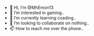 - 👋 Hi, I’m @MhEmon13
- 👀 I’m interested in gaming..
- 🌱 I’m currently learning coading..
- 💞️ I’m looking to collaborate on nothing..
- 📫 How to reach me over the phone..

<!---
MhEmon13/MhEmon13 is a ✨ special ✨ repository because its `README.md` (this file) appears on your GitHub profile.
You can click the Preview link to take a look at your changes.
--->
